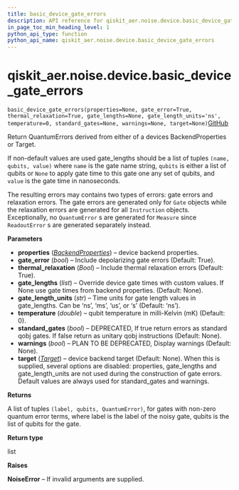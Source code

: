 ```yaml
---
title: basic_device_gate_errors
description: API reference for qiskit_aer.noise.device.basic_device_gate_errors
in_page_toc_min_heading_level: 1
python_api_type: function
python_api_name: qiskit_aer.noise.device.basic_device_gate_errors
---
```


# qiskit\_aer.noise.device.basic\_device\_gate\_errors

<span id="qiskit_aer.noise.device.basic_device_gate_errors" />

`basic_device_gate_errors(properties=None, gate_error=True, thermal_relaxation=True, gate_lengths=None, gate_length_units='ns', temperature=0, standard_gates=None, warnings=None, target=None)`[GitHub](https://github.com/qiskit/qiskit/tree/stable/0.41/qiskit_aer/noise/device/models.py "view source code")

Return QuantumErrors derived from either of a devices BackendProperties or Target.

If non-default values are used gate\_lengths should be a list of tuples `(name, qubits, value)` where `name` is the gate name string, `qubits` is either a list of qubits or `None` to apply gate time to this gate one any set of qubits, and `value` is the gate time in nanoseconds.

The resulting errors may contains two types of errors: gate errors and relaxation errors. The gate errors are generated only for `Gate` objects while the relaxation errors are generated for all `Instruction` objects. Exceptionally, no `QuantumError` s are generated for `Measure` since `ReadoutError` s are generated separately instead.

**Parameters**

*   **properties** ([*BackendProperties*](qiskit.providers.models.BackendProperties "qiskit.providers.models.BackendProperties")) – device backend properties.
*   **gate\_error** (*bool*) – Include depolarizing gate errors (Default: True).
*   **thermal\_relaxation** (*Bool*) – Include thermal relaxation errors (Default: True).
*   **gate\_lengths** (*list*) – Override device gate times with custom values. If None use gate times from backend properties. (Default: None).
*   **gate\_length\_units** (*str*) – Time units for gate length values in gate\_lengths. Can be ‘ns’, ‘ms’, ‘us’, or ‘s’ (Default: ‘ns’).
*   **temperature** (*double*) – qubit temperature in milli-Kelvin (mK) (Default: 0).
*   **standard\_gates** (*bool*) – DEPRECATED, If true return errors as standard qobj gates. If false return as unitary qobj instructions (Default: None).
*   **warnings** (*bool*) – PLAN TO BE DEPRECATED, Display warnings (Default: None).
*   **target** ([*Target*](qiskit.transpiler.Target "qiskit.transpiler.Target")) – device backend target (Default: None). When this is supplied, several options are disabled: properties, gate\_lengths and gate\_length\_units are not used during the construction of gate errors. Default values are always used for standard\_gates and warnings.

**Returns**

A list of tuples `(label, qubits, QuantumError)`, for gates with non-zero quantum error terms, where label is the label of the noisy gate, qubits is the list of qubits for the gate.

**Return type**

list

**Raises**

**NoiseError** – If invalid arguments are supplied.

